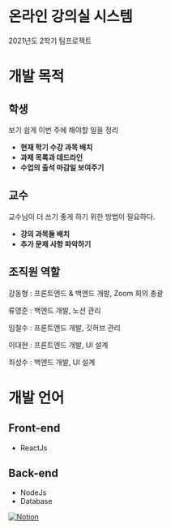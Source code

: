 # 온라인 강의실 시스템
2021년도 2학기 팀프로젝트
# 개발 목적
## 학생
보기 쉽게 이번 주에 해야할 일을 정리
- **현재 학기 수강 과목 배치**
- **과제 목록과 데드라인**
- **수업의 출석 마감일 보여주기**

## 교수
교수님이 더 쓰기 좋게 하기 위한 방법이 필요하다.
- **강의 과목들 배치**
- **추가 문제 사항 파악하기**

## 조직원 역할
강동형 : 프론트엔드 & 백엔드 개발, Zoom 회의 총괄

류영준 : 백엔드 개발, 노션 관리

임철수 : 프론트엔드 개발, 깃허브 관리

이대현 : 프론트엔드 개발, UI 설계

최성수 : 백엔드 개발, UI 설계

# 개발 언어
## Front-end
- ReactJs

## Back-end
- NodeJs
- Database

[![Notion](https://img.shields.io/badge/SETeam-Notion-blue?style=social&logo=Notion)](https://google.co.kr)
